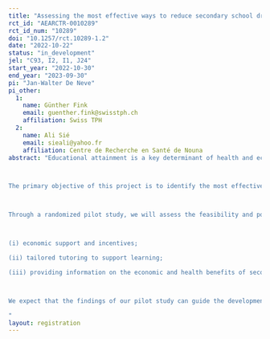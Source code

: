 ```yaml
---
title: "Assessing the most effective ways to reduce secondary school dropouts in rural Burkina Faso: a pilot randomized controlled trial (ReduceDropouts)"
rct_id: "AEARCTR-0010289"
rct_id_num: "10289"
doi: "10.1257/rct.10289-1.2"
date: "2022-10-22"
status: "in_development"
jel: "C93, I2, I1, J24"
start_year: "2022-10-30"
end_year: "2023-09-30"
pi: "Jan-Walter De Neve"
pi_other:
  1:
    name: Günther Fink
    email: guenther.fink@swisstph.ch
    affiliation: Swiss TPH
  2:
    name: Ali Sié
    email: sieali@yahoo.fr
    affiliation: Centre de Recherche en Santé de Nouna
abstract: "Educational attainment is a key determinant of health and economic outcomes. The period of late adolescence is a critical period of development when changes in educational processes can have dramatic consequences over the life course. However, despite major progress made in primary education, only around 40% of adolescents reach the last grade of lower secondary school in sub-Saharan Africa (SSA) today. Average educational attainment remains lowest among women in SSA, particularly in central and western SSA.

The primary objective of this project is to identify the most effective strategies to reduce these disparities and to improve secondary school attendance. Building on the key insights and recommendations of the 2020 Global Education Evidence Advisory Panel, we will conduct a pilot study with at least about 15 (out of 25+) secondary schools in Nouna, rural Burkina Faso, which has one of the lowest secondary schooling completion rates globally. The study setting is representative of many low- and middle-income countries (LMICs) where secondary school enrollment is persistently low, and increasing access to secondary schooling is a major national policy objective.

Through a randomized pilot study, we will assess the feasibility and potential impact of three interventions, including:

(i) economic support and incentives;
(ii) tailored tutoring to support learning;
(iii) providing information on the economic and health benefits of secondary education;

We expect that the findings of our pilot study can guide the development of future schooling interventions to reduce the wide existing disparities in education and health outcomes often originating from adolescence. In addition to that, we hope that the findings can be translated into practical guidance for governments and other stakeholders seeking to promote schooling in LMICs.
"
layout: registration
---
```


